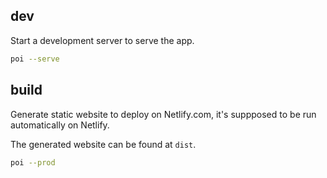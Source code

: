 ## dev

Start a development server to serve the app.

```bash
poi --serve
```

## build

Generate static website to deploy on Netlify.com, it's suppposed to be run automatically on Netlify.

The generated website can be found at `dist`.

```bash
poi --prod
```
